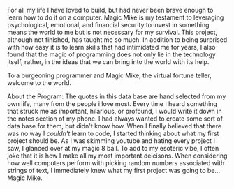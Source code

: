 For all my life I have loved to build, but had never been brave enough to learn how to do it on a computer. Magic Mike is my testament to leveraging psychological, emotional, and financial security to invest in something 
means the world to me but is not necessary for my survival. 
This project, although not finished, has taught me so much. In addition to being surprised with how easy it is to learn skills that had intimidated me for years, I also found that the magic of programming does not only 
lie in the technology itself, rather, in the ideas that we can bring into the world with its help.  

To a burgeoning programmer and Magic Mike, the virtual fortune teller, welcome to the world. 

About the Program: 
The quotes in this data base are hand selected from my own life, many from the people i love most. 
Every time I heard something that struck me as important, hilarious, or profound, I would write it down in the notes section of my phone. I had always wanted to create some sort of data base for them, but 
didn't know how. When I finally believed that there was no way I _couldn't_ learn to code, I started thinking about what my first project should be. As I was skimming youtube and hating every project I saw,
I glanced over at my magic 8 ball. To add to my esoteric vibe, I often joke that it is how I make all my most important deicisons. When considering how well computers perform with picking random numbers associated with 
strings of text, I immediately knew what my first project was going to be... Magic Mike. 
